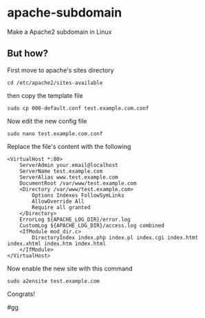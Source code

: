 # apache-subdomain
Make a Apache2 subdomain in Linux

## But how?

First move to apache's sites directory
``` 
cd /etc/apache2/sites-available
```
then copy the template file
```
sudo cp 000-default.conf test.example.com.conf
```
Now edit the new config file
```
sudo nano test.example.com.conf
```
Replace the file's content with the following
```
<VirtualHost *:80>
    ServerAdmin your.email@localhost
    ServerName test.example.com
    ServerAlias www.test.example.com
    DocumentRoot /var/www/test.example.com
    <Directory /var/www/test.example.com>
        Options Indexes FollowSymLinks
        AllowOverride All
        Require all granted
    </Directory>
    ErrorLog ${APACHE_LOG_DIR}/error.log
    CustomLog ${APACHE_LOG_DIR}/access.log combined
    <IfModule mod_dir.c>
        DirectoryIndex index.php index.pl index.cgi index.htmt index.xhtml index.htm index.html
    </IfModule>
</VirtualHost>
```
Now enable the new site with this command
```
sudo a2ensite test.example.com
```
Congrats!

#gg
